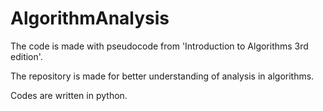 # AlgorithmAnalysis

The code is made with pseudocode from 'Introduction to Algorithms 3rd edition'.

The repository is made for better understanding of analysis in algorithms.

Codes are written in python.
